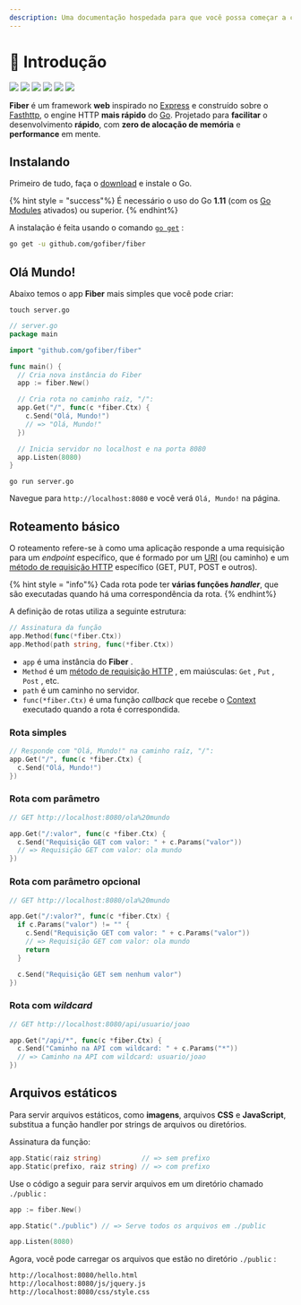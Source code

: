 ```yaml
---
description: Uma documentação hospedada para que você possa começar a criar aplicativos Web com o Fiber.
---
```


# 📖 Introdução

[![](https://img.shields.io/github/release/gofiber/fiber?style=flat-square)](https://github.com/gofiber/fiber/releases) [![](https://img.shields.io/badge/api-documentation-blue?style=flat-square)](https://fiber.wiki) ![](https://img.shields.io/badge/goreport-A%2B-brightgreen?style=flat-square) [![](https://img.shields.io/badge/coverage-91%25-brightgreen?style=flat-square)](https://gocover.io/github.com/gofiber/fiber) [![](https://img.shields.io/travis/gofiber/fiber/master.svg?label=linux&style=flat-square)](https://travis-ci.org/gofiber/fiber) [![](https://img.shields.io/travis/gofiber/fiber/master.svg?label=windows&style=flat-square)](https://travis-ci.org/gofiber/fiber)

**Fiber** é um framework **web** inspirado no [Express](https://github.com/expressjs/express) e construído sobre o [Fasthttp](https://github.com/valyala/fasthttp), o engine HTTP **mais rápido** do [Go](https://golang.org/doc/). Projetado para **facilitar** o desenvolvimento **rápido**, com **zero de alocação de memória** e **performance** em mente.

## Instalando

Primeiro de tudo, faça o [download](https://golang.org/dl/) e instale o Go.

{% hint style = "success"%} É necessário o uso do Go **1.11** (com os [Go Modules](https://golang.org/doc/go1.11#modules) ativados) ou superior. {% endhint%}

A instalação é feita usando o comando [`go get`](https://golang.org/cmd/go/#hdr-Add_dependencies_to_current_module_and_install_them) :

```bash
go get -u github.com/gofiber/fiber
```

## Olá Mundo!

Abaixo temos o app **Fiber** mais simples que você pode criar:

```text
touch server.go
```

```go
// server.go
package main

import "github.com/gofiber/fiber"

func main() {
  // Cria nova instância do Fiber
  app := fiber.New()

  // Cria rota no caminho raíz, "/":
  app.Get("/", func(c *fiber.Ctx) {
    c.Send("Olá, Mundo!")
    // => "Olá, Mundo!"
  })

  // Inicia servidor no localhost e na porta 8080
  app.Listen(8080)
}
```

```text
go run server.go
```

Navegue para `http://localhost:8080` e você verá `Olá, Mundo!` na página.

## Roteamento básico

O roteamento refere-se à como uma aplicação responde a uma requisição para um _endpoint_ específico, que é formado por um [URI](https://pt.wikipedia.org/wiki/URI) (ou caminho) e um [método de requisição HTTP](https://pt.wikipedia.org/wiki/Hypertext_Transfer_Protocol#M%C3%A9todos_de_solicita%C3%A7%C3%A3o) específico (GET, PUT, POST e outros).

{% hint style = "info"%} Cada rota pode ter **várias funções _handler_**, que são executadas quando há uma correspondência da rota. {% endhint%}

A definição de rotas utiliza a seguinte estrutura:

```go
// Assinatura da função
app.Method(func(*fiber.Ctx))
app.Method(path string, func(*fiber.Ctx))
```

- `app` é uma instância do **Fiber** .
- `Method` é um [método de requisição HTTP](https://fiber.wiki/application#methods) , em maiúsculas: `Get` , `Put` , `Post` , etc.
- `path` é um caminho no servidor.
- `func(*fiber.Ctx)` é uma função _callback_ que recebe o [Context](https://fiber.wiki/context) executado quando a rota é correspondida.

### Rota simples

```go
// Responde com "Olá, Mundo!" na caminho raíz, "/":
app.Get("/", func(c *fiber.Ctx) {
  c.Send("Olá, Mundo!")
})
```

### Rota com parâmetro

```go
// GET http://localhost:8080/ola%20mundo

app.Get("/:valor", func(c *fiber.Ctx) {
  c.Send("Requisição GET com valor: " + c.Params("valor"))
  // => Requisição GET com valor: ola mundo
})
```

### Rota com parâmetro opcional

```go
// GET http://localhost:8080/ola%20mundo

app.Get("/:valor?", func(c *fiber.Ctx) {
  if c.Params("valor") != "" {
    c.Send("Requisição GET com valor: " + c.Params("valor"))
    // => Requisição GET com valor: ola mundo
    return
  }

  c.Send("Requisição GET sem nenhum valor")
})
```

### Rota com _wildcard_

```go
// GET http://localhost:8080/api/usuario/joao

app.Get("/api/*", func(c *fiber.Ctx) {
  c.Send("Caminho na API com wildcard: " + c.Params("*"))
  // => Caminho na API com wildcard: usuario/joao
})
```

## Arquivos estáticos

Para servir arquivos estáticos, como **imagens**, arquivos **CSS** e **JavaScript**, substitua a função handler por strings de arquivos ou diretórios.

Assinatura da função:

```go
app.Static(raiz string)          // => sem prefixo
app.Static(prefixo, raiz string) // => com prefixo
```

Use o código a seguir para servir arquivos em um diretório chamado `./public` :

```go
app := fiber.New()

app.Static("./public") // => Serve todos os arquivos em ./public

app.Listen(8080)
```

Agora, você pode carregar os arquivos que estão no diretório `./public` :

```bash
http://localhost:8080/hello.html
http://localhost:8080/js/jquery.js
http://localhost:8080/css/style.css
```

